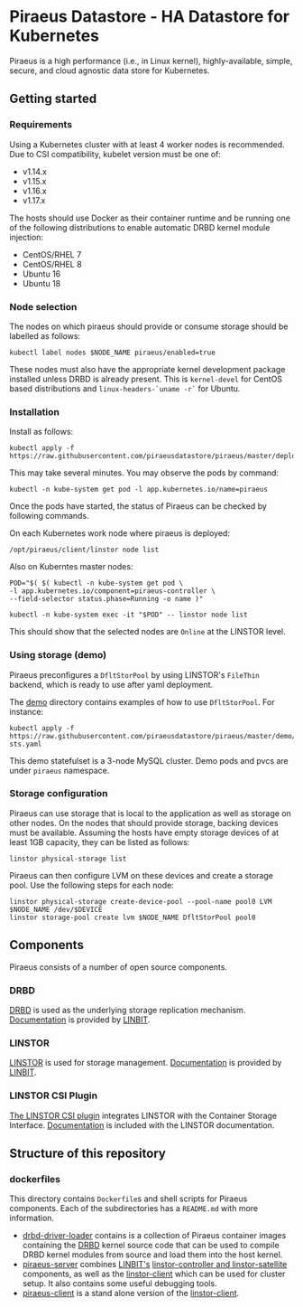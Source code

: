 # Piraeus Datastore - HA Datastore for Kubernetes

Piraeus is a high performance (i.e., in Linux kernel), highly-available, simple, secure, and cloud agnostic
data store for Kubernetes.

## Getting started

### Requirements

Using a Kubernetes cluster with at least 4 worker nodes is recommended. Due to CSI compatibility, kubelet version must be one of:

 * v1.14.x
 * v1.15.x
 * v1.16.x
 * v1.17.x

The hosts should use Docker as their container runtime and be running one of the following distributions to enable automatic DRBD kernel module injection:

* CentOS/RHEL 7
* CentOS/RHEL 8
* Ubuntu 16
* Ubuntu 18


### Node selection

The nodes on which piraeus should provide or consume storage should be labelled as follows:

```
kubectl label nodes $NODE_NAME piraeus/enabled=true
```

These nodes must also have the appropriate kernel development package installed unless DRBD is already present.
This is `kernel-devel` for CentOS based distributions and `` linux-headers-`uname -r` `` for Ubuntu.

### Installation

Install as follows:

```
kubectl apply -f https://raw.githubusercontent.com/piraeusdatastore/piraeus/master/deploy/all.yaml
```

This may take several minutes. You may observe the pods by command:
```
kubectl -n kube-system get pod -l app.kubernetes.io/name=piraeus
```
Once the pods have started, the status of Piraeus can be checked by following commands.

On each Kubernetes work node where piraeus is deployed:
```
/opt/piraeus/client/linstor node list
```

Also on Kuberntes master nodes:
```
POD="$( $( kubectl -n kube-system get pod \
-l app.kubernetes.io/component=piraeus-controller \
--field-selector status.phase=Running -o name )"

kubectl -n kube-system exec -it "$POD" -- linstor node list
```

This should show that the selected nodes are `Online` at the LINSTOR level.

### Using storage (demo)

Piraeus preconfigures a `DfltStorPool` by using LINSTOR's `FileThin` backend, which is ready to use after yaml deployment.

The [demo](demo) directory contains examples of how to use `DfltStorPool`.
For instance:

```
kubectl apply -f https://raw.githubusercontent.com/piraeusdatastore/piraeus/master/demo/demo-sts.yaml
```

This demo statefulset is a 3-node MySQL cluster. Demo pods and pvcs are under `piraeus` namespace.

### Storage configuration

Piraeus can use storage that is local to the application as well as storage on other nodes.
On the nodes that should provide storage, backing devices must be available.
Assuming the hosts have empty storage devices of at least 1GB capacity, they can be listed as follows:

```
linstor physical-storage list
```

Piraeus can then configure LVM on these devices and create a storage pool.
Use the following steps for each node:

```
linstor physical-storage create-device-pool --pool-name pool0 LVM $NODE_NAME /dev/$DEVICE
linstor storage-pool create lvm $NODE_NAME DfltStorPool pool0
```

## Components

Piraeus consists of a number of open source components.

### DRBD

[DRBD](https://github.com/LINBIT/drbd-9.0) is used as the underlying storage replication mechanism.
[Documentation](https://docs.linbit.com/docs/users-guide-9.0/) is provided by [LINBIT](https://www.linbit.com/).

### LINSTOR

[LINSTOR](https://github.com/LINBIT/linstor-server) is used for storage management.
[Documentation](https://docs.linbit.com/docs/linstor-guide/) is provided by [LINBIT](https://www.linbit.com/).

### LINSTOR CSI Plugin

[The LINSTOR CSI plugin](https://github.com/LINBIT/linstor-csi) integrates LINSTOR with the Container Storage Interface.
[Documentation](https://docs.linbit.com/docs/linstor-guide/#ch-kubernetes) is included with the LINSTOR documentation.

## Structure of this repository

### dockerfiles

This directory contains `Dockerfile`s and shell scripts for Piraeus components. Each of the subdirectories has
a `README.md` with more information.

- [drbd-driver-loader](dockerfiles/drbd-driver-loader) contains is a collection of Piraeus container images
containing the [DRBD](https://github.com/LINBIT/drbd-9.0) kernel source code that can be used to compile DRBD
kernel modules from source and load them into the host kernel.
- [piraeus-server](dockerfiles/piraeus-server) combines [LINBIT's](https://www.linbit.com)
[linstor-controller and linstor-satellite](https://github.com/LINBIT/linstor-server) components, as well as the
[linstor-client](https://github.com/LINBIT/linstor-client) which can be used for cluster setup.  It also
contains some useful debugging tools.
- [piraeus-client](dockerfiles/piraeus-client) is a stand alone version of the [linstor-client](https://github.com/LINBIT/linstor-client).
